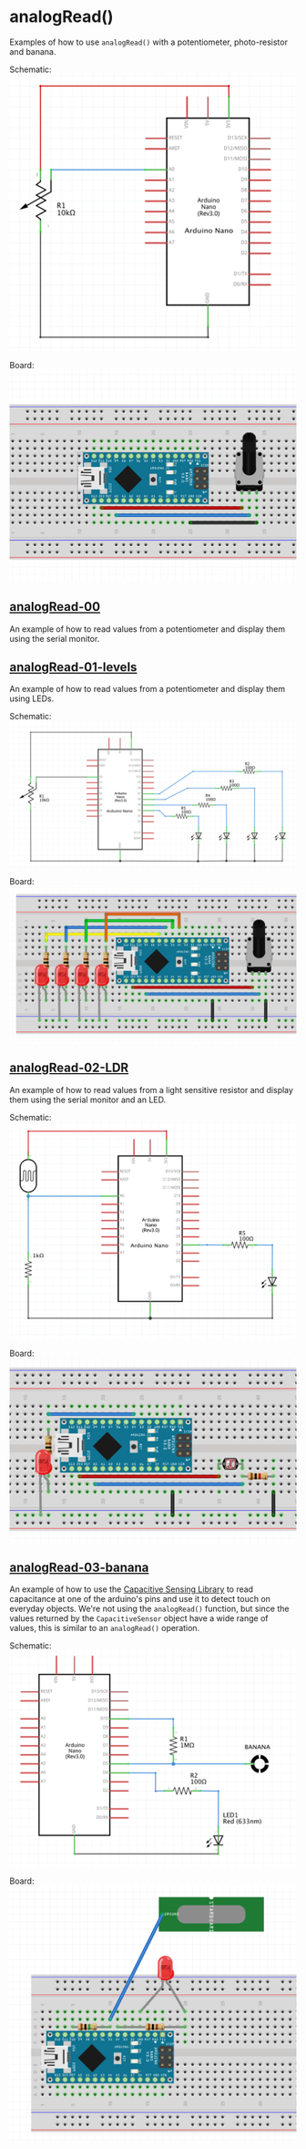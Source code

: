 # analogRead()

Examples of how to use ```analogRead()``` with a potentiometer, photo-resistor and banana.

Schematic:
![](../imgs/analogRead_sch.png)

Board:
![](../imgs/analogRead_bb.png)

## [analogRead-00](./analogRead-00/)
An example of how to read values from a potentiometer and display them using the serial monitor.

## [analogRead-01-levels](./analogRead-01-levels/)
An example of how to read values from a potentiometer and display them using LEDs.

Schematic:
![](../imgs/analogReadLevels_sch.png)

Board:
![](../imgs/analogReadLevels_bb.png)

## [analogRead-02-LDR](./analogRead-02-LDR/)
An example of how to read values from a light sensitive resistor and display them using the serial monitor and an LED.

Schematic:
![](../imgs/analogReadLDR_sch.png)

Board:
![](../imgs/analogReadLDR_bb.png)

## [analogRead-03-banana](./analogRead-03-banana/)
An example of how to use the [Capacitive Sensing Library](https://playground.arduino.cc/Main/CapacitiveSensor/) to read capacitance at one of the arduino's pins and use it to detect touch on everyday objects. We're not using the ```analogRead()``` function, but since the values returned by the ```CapacitiveSensor``` object have a wide range of values, this is similar to an ```analogRead()``` operation.

Schematic:
![](../imgs/banana_sch.png)

Board:
![](../imgs/banana_bb.png)

